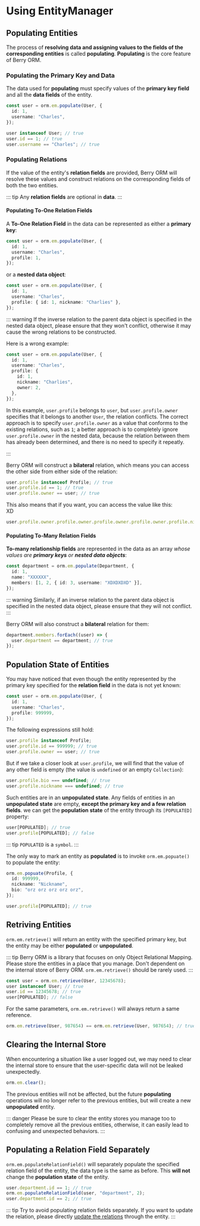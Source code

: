 # Using EntityManager

## Populating Entities

The process of **resolving data and assigning values to the fields of the corresponding entities** is called **populating**. **Populating** is the core feature of Berry ORM.

### Populating the Primary Key and Data

The data used for **populating** must specify values of the **primary key field** and all the **data fields** of the entity.

```ts
const user = orm.em.populate(User, {
  id: 1,
  username: "Charles",
});
```

```ts
user instanceof User; // true
user.id == 1; // true
user.username == "Charles"; // true
```

### Populating Relations

If the value of the entity's **relation fields** are provided, Berry ORM will resolve these values and construct relations on the corresponding fields of both the two entities.

::: tip
Any **relation fields** are optional in **data**.
:::

#### Populating To-One Relation Fields

A **To-One Relation Field** in the data can be represented as either a **primary key**:

```ts {4}
const user = orm.em.populate(User, {
  id: 1,
  username: "Charles",
  profile: 1,
});
```

or a **nested data object**:

```ts {4}
const user = orm.em.populate(User, {
  id: 1,
  username: "Charles",
  profile: { id: 1, nickname: "Charlies" },
});
```

::: warning
If the inverse relation to the parent data object is specified in the nested data object, please ensure that they won't conflict, otherwise it may cause the wrong relations to be constructed.

Here is a wrong example:

```ts {2,7}
const user = orm.em.populate(User, {
  id: 1,
  username: "Charles",
  profile: {
    id: 1,
    nickname: "Charlies",
    owner: 2,
  },
});
```

In this example, `user.profile` belongs to `user`, but `user.profile.owner` specifies that it belongs to another `User`, the relation conflicts. The correct approach is to specify `user.profile.owner` as a value that conforms to the existing relations, such as `1`; a better approach is to completely ignore `user.profile.owner` in the nested data, because the relation between them has already been determined, and there is no need to specify it repeatly.

:::

Berry ORM will construct a **bilateral** relation, which means you can access the other side from either side of the relation:

```ts {3}
user.profile instanceof Profile; // true
user.profile.id == 1; // true
user.profile.owner == user; // true
```

This also means that if you want, you can access the value like this:  
XD

```ts {1}
user.profile.owner.profile.owner.profile.owner.profile.owner.profile.nickname; // Charlies
```

#### Populating To-Many Relation Fields

**To-many relationship fields** are represented in the data as an array _whose values are **primary keys** or **nested data objects**_:

```ts {4}
const department = orm.em.populate(Department, {
  id: 1,
  name: "XXXXXX",
  members: [1, 2, { id: 3, username: "XDXDXDXD" }],
});
```

::: warning
Similarly, if an inverse relation to the parent data object is specified in the nested data object, please ensure that they will not conflict.
:::

Berry ORM will also construct a **bilateral** relation for them:

```ts
department.members.forEach((user) => {
  user.department == department; // true
});
```

## Population State of Entities

You may have noticed that even though the entity represented by the primary key specified for the **relation field** in the data is not yet known:

```ts {4}
const user = orm.em.populate(User, {
  id: 1,
  username: "Charles",
  profile: 999999,
});
```

The following expressions still hold:

```ts
user.profile instanceof Profile;
user.profile.id == 999999; // true
user.profile.owner == user; // true
```

But if we take a closer look at `user.profile`, we will find that the value of any other field is empty (the value is `undefined` or an empty `Collection`):

```ts
user.profile.bio === undefined; // true
user.profile.nickname === undefined; // true
```

Such entities are in an **unpopulated state**. Any fields of entities in an **unpopulated state** are empty, **except the primary key and a few relation fields**. we can get the **population state** of the entity through its `[POPULATED]` property:

```ts
user[POPULATED]; // true
user.profile[POPULATED]; // false
```

::: tip
`POPULATED` is a `symbol`.
:::

The only way to mark an entity as **populated** is to invoke `orm.em.popuate()` to populate the entity:

```ts
orm.em.popuate(Profile, {
  id: 999999,
  nickname: "Nickname",
  bio: "orz orz orz orz orz",
});
```

```ts
user.profile[POPULATED]; // true
```

## Retriving Entities

`orm.em.retrieve()` will return an entity with the specified primary key, but the entity may be either **populated** or **unpopulated**.

::: tip
Berry ORM is a library that focuses on only Object Relational Mapping. Please store the entities in a place that you manage. Don't dependent on the internal store of Berry ORM. `orm.em.retrieve()` should be rarely used.
:::

```ts {4}
const user = orm.em.retrieve(User, 12345678);
user instanceof User; // true
user.id == 12345678; // true
user[POPULATED]; // false
```

For the same parameters, `orm.em.retrieve()` will always return a same reference.

```ts
orm.em.retrieve(User, 987654) == orm.em.retrieve(User, 987654); // true
```

## Clearing the Internal Store

When encountering a situation like a user logged out, we may need to clear the internal store to ensure that the user-specific data will not be leaked unexpectedly.

```ts
orm.em.clear();
```

The previous entities will not be affected, but the future **populating** operations will no longer refer to the previous entities, but will create a new **unpopulated** entity.

::: danger
Please be sure to clear the entity stores you manage too to completely remove all the previous entities, otherwise, it can easily lead to confusing and unexpected behaviors.
:::

## Populating a Relation Field Separately

`orm.em.populateRelationField()` will separately populate the specified relation field of the entity, the data type is the same as before. This **will not** change the **population state** of the entity.

```ts {2}
user.department.id == 1; // true
orm.em.populateRelationField(user, "department", 2);
user.department.id == 2; // true
```

::: tip
Try to avoid populating relation fields separately. If you want to update the relation, please directly [update the relations](./updating-entities.html#updating-relations) through the entity.
:::
